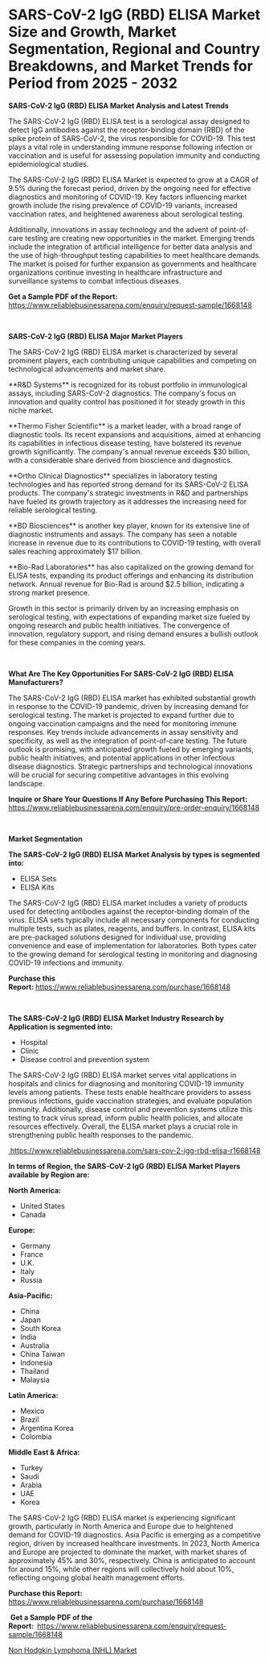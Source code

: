 <p><h1>SARS-CoV-2 IgG (RBD) ELISA Market Size and Growth, Market Segmentation, Regional and Country Breakdowns, and Market Trends for Period from 2025 -  2032</h1></p><p><strong>SARS-CoV-2 IgG (RBD) ELISA Market Analysis and Latest Trends</strong></p>
<p><p>The SARS-CoV-2 IgG (RBD) ELISA test is a serological assay designed to detect IgG antibodies against the receptor-binding domain (RBD) of the spike protein of SARS-CoV-2, the virus responsible for COVID-19. This test plays a vital role in understanding immune response following infection or vaccination and is useful for assessing population immunity and conducting epidemiological studies. </p><p>The SARS-CoV-2 IgG (RBD) ELISA Market is expected to grow at a CAGR of 9.5% during the forecast period, driven by the ongoing need for effective diagnostics and monitoring of COVID-19. Key factors influencing market growth include the rising prevalence of COVID-19 variants, increased vaccination rates, and heightened awareness about serological testing. </p><p>Additionally, innovations in assay technology and the advent of point-of-care testing are creating new opportunities in the market. Emerging trends include the integration of artificial intelligence for better data analysis and the use of high-throughput testing capabilities to meet healthcare demands. The market is poised for further expansion as governments and healthcare organizations continue investing in healthcare infrastructure and surveillance systems to combat infectious diseases.</p></p>
<p><strong>Get a Sample PDF of the Report:&nbsp;</strong> <a href="https://www.reliablebusinessarena.com/enquiry/request-sample/1668148?utm_campaign=2992&utm_medium=2&utm_source=Github&utm_content=ia&utm_term=09032025&utm_id=sars-cov-2-igg-rbd-elisa">https://www.reliablebusinessarena.com/enquiry/request-sample/1668148</a></p>
<p>&nbsp;</p>
<p><strong>SARS-CoV-2 IgG (RBD) ELISA Major Market Players</strong></p>
<p><p>The SARS-CoV-2 IgG (RBD) ELISA market is characterized by several prominent players, each contributing unique capabilities and competing on technological advancements and market share. </p><p>**R&D Systems** is recognized for its robust portfolio in immunological assays, including SARS-CoV-2 diagnostics. The company's focus on innovation and quality control has positioned it for steady growth in this niche market.</p><p>**Thermo Fisher Scientific** is a market leader, with a broad range of diagnostic tools. Its recent expansions and acquisitions, aimed at enhancing its capabilities in infectious disease testing, have bolstered its revenue growth significantly. The company's annual revenue exceeds $30 billion, with a considerable share derived from bioscience and diagnostics.</p><p>**Ortho Clinical Diagnostics** specializes in laboratory testing technologies and has reported strong demand for its SARS-CoV-2 ELISA products. The company's strategic investments in R&D and partnerships have fueled its growth trajectory as it addresses the increasing need for reliable serological testing.</p><p>**BD Biosciences** is another key player, known for its extensive line of diagnostic instruments and assays. The company has seen a notable increase in revenue due to its contributions to COVID-19 testing, with overall sales reaching approximately $17 billion.</p><p>**Bio-Rad Laboratories** has also capitalized on the growing demand for ELISA tests, expanding its product offerings and enhancing its distribution network. Annual revenue for Bio-Rad is around $2.5 billion, indicating a strong market presence.</p><p>Growth in this sector is primarily driven by an increasing emphasis on serological testing, with expectations of expanding market size fueled by ongoing research and public health initiatives. The convergence of innovation, regulatory support, and rising demand ensures a bullish outlook for these companies in the coming years.</p></p>
<p>&nbsp;</p>
<p><strong>What Are The Key Opportunities For SARS-CoV-2 IgG (RBD) ELISA Manufacturers?</strong></p>
<p><p>The SARS-CoV-2 IgG (RBD) ELISA market has exhibited substantial growth in response to the COVID-19 pandemic, driven by increasing demand for serological testing. The market is projected to expand further due to ongoing vaccination campaigns and the need for monitoring immune responses. Key trends include advancements in assay sensitivity and specificity, as well as the integration of point-of-care testing. The future outlook is promising, with anticipated growth fueled by emerging variants, public health initiatives, and potential applications in other infectious disease diagnostics. Strategic partnerships and technological innovations will be crucial for securing competitive advantages in this evolving landscape.</p></p>
<p><strong>Inquire or Share Your Questions If Any Before Purchasing This Report:</strong> <a href="https://www.reliablebusinessarena.com/enquiry/pre-order-enquiry/1668148?utm_campaign=2992&utm_medium=2&utm_source=Github&utm_content=ia&utm_term=09032025&utm_id=sars-cov-2-igg-rbd-elisa">https://www.reliablebusinessarena.com/enquiry/pre-order-enquiry/1668148</a></p>
<p>&nbsp;</p>
<p><strong>Market Segmentation</strong></p>
<p><strong>The SARS-CoV-2 IgG (RBD) ELISA Market Analysis by types is segmented into:</strong></p>
<p><ul><li>ELISA Sets</li><li>ELISA Kits</li></ul></p>
<p><p>The SARS-CoV-2 IgG (RBD) ELISA market includes a variety of products used for detecting antibodies against the receptor-binding domain of the virus. ELISA sets typically include all necessary components for conducting multiple tests, such as plates, reagents, and buffers. In contrast, ELISA kits are pre-packaged solutions designed for individual use, providing convenience and ease of implementation for laboratories. Both types cater to the growing demand for serological testing in monitoring and diagnosing COVID-19 infections and immunity.</p></p>
<p><strong>Purchase this Report:&nbsp;</strong><a href="https://www.reliablebusinessarena.com/purchase/1668148?utm_campaign=2992&utm_medium=2&utm_source=Github&utm_content=ia&utm_term=09032025&utm_id=sars-cov-2-igg-rbd-elisa">https://www.reliablebusinessarena.com/purchase/1668148</a></p>
<p>&nbsp;</p>
<p><strong>The SARS-CoV-2 IgG (RBD) ELISA Market Industry Research by Application is segmented into:</strong></p>
<p><ul><li>Hospital</li><li>Clinic</li><li>Disease control and prevention system</li></ul></p>
<p><p>The SARS-CoV-2 IgG (RBD) ELISA market serves vital applications in hospitals and clinics for diagnosing and monitoring COVID-19 immunity levels among patients. These tests enable healthcare providers to assess previous infections, guide vaccination strategies, and evaluate population immunity. Additionally, disease control and prevention systems utilize this testing to track virus spread, inform public health policies, and allocate resources effectively. Overall, the ELISA market plays a crucial role in strengthening public health responses to the pandemic.</p></p>
<p><a href="https://www.reliablebusinessarena.com/sars-cov-2-igg-rbd-elisa-r1668148?utm_campaign=2992&utm_medium=2&utm_source=Github&utm_content=ia&utm_term=09032025&utm_id=sars-cov-2-igg-rbd-elisa">&nbsp;https://www.reliablebusinessarena.com/sars-cov-2-igg-rbd-elisa-r1668148</a></p>
<p><strong>In terms of Region, the SARS-CoV-2 IgG (RBD) ELISA Market Players available by Region are:</strong></p>
<p>
    <p> <strong> North America: </strong>
        <ul>
            <li>United States</li>
            <li>Canada</li>
        </ul>
        </p> 
    <p> <strong> Europe: </strong>
        <ul>
            <li>Germany</li>
            <li>France</li>
            <li>U.K.</li>
            <li>Italy</li>
            <li>Russia</li>
        </ul>
        </p> 
    <p> <strong> Asia-Pacific: </strong>
        <ul>
            <li>China</li>
            <li>Japan</li>
            <li>South Korea</li>
            <li>India</li>
            <li>Australia</li>
            <li>China Taiwan</li>
            <li>Indonesia</li>
            <li>Thailand</li>
            <li>Malaysia</li>
        </ul>
        </p> 
    <p> <strong> Latin America: </strong>
        <ul>
            <li>Mexico</li>
            <li>Brazil</li>
            <li>Argentina Korea</li>
            <li>Colombia</li>
        </ul>
        </p> 
    <p> <strong> Middle East & Africa: </strong>
        <ul>
            <li>Turkey</li>
            <li>Saudi</li>
            <li>Arabia</li>
            <li>UAE</li>
            <li>Korea</li>
        </ul>
    </p>
    </p>
<p><p>The SARS-CoV-2 IgG (RBD) ELISA market is experiencing significant growth, particularly in North America and Europe due to heightened demand for COVID-19 diagnostics. Asia Pacific is emerging as a competitive region, driven by increased healthcare investments. In 2023, North America and Europe are projected to dominate the market, with market shares of approximately 45% and 30%, respectively. China is anticipated to account for around 15%, while other regions will collectively hold about 10%, reflecting ongoing global health management efforts.</p></p>
<p><strong>Purchase this Report: </strong><a href="https://www.reliablebusinessarena.com/purchase/1668148?utm_campaign=2992&utm_medium=2&utm_source=Github&utm_content=ia&utm_term=09032025&utm_id=sars-cov-2-igg-rbd-elisa">https://www.reliablebusinessarena.com/purchase/1668148</a></p>
<p>&nbsp;<strong>Get a Sample PDF of the Report:&nbsp;&nbsp;</strong><a href="https://www.reliablebusinessarena.com/enquiry/request-sample/1668148?utm_campaign=2992&utm_medium=2&utm_source=Github&utm_content=ia&utm_term=09032025&utm_id=sars-cov-2-igg-rbd-elisa">https://www.reliablebusinessarena.com/enquiry/request-sample/1668148</a></p>
<p><strong></strong></p>
<p><p><a href="https://github.com/saroarmaicky/Market-Research-Report-List-1/blob/main/non-hodgkin-lymphoma-nhl-market.md?utm_campaign=2992&utm_medium=2&utm_source=Github&utm_content=ia&utm_term=09032025&utm_id=sars-cov-2-igg-rbd-elisa">Non Hodgkin Lymphoma (NHL) Market</a></p></p>